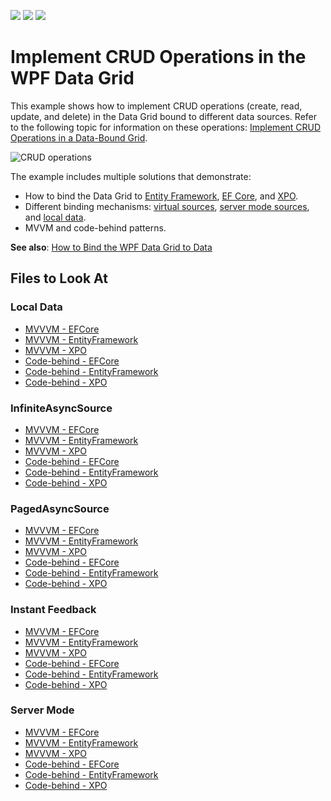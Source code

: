 <!-- default badges list -->
![](https://img.shields.io/endpoint?url=https://codecentral.devexpress.com/api/v1/VersionRange/265491908/21.2.3%2B)
[![](https://img.shields.io/badge/Open_in_DevExpress_Support_Center-FF7200?style=flat-square&logo=DevExpress&logoColor=white)](https://supportcenter.devexpress.com/ticket/details/T899930)
[![](https://img.shields.io/badge/📖_How_to_use_DevExpress_Examples-e9f6fc?style=flat-square)](https://docs.devexpress.com/GeneralInformation/403183)
<!-- default badges end -->
<!--WARNING: This file has been automatically generated. Do not change it manually.-->
# Implement CRUD Operations in the WPF Data Grid

This example shows how to implement CRUD operations (create, read, update, and delete) in the Data Grid bound to different data sources. Refer to the following topic for information on these operations: [Implement CRUD Operations in a Data-Bound Grid](https://docs.devexpress.com/WPF/401907/controls-and-libraries/data-grid/crud-operations).

![CRUD operations](https://docs.devexpress.com/WPF/images/GridControl_CRUDMVVMInfiniteAsyncSource.png)

The example includes multiple solutions that demonstrate:

* How to bind the Data Grid to [Entity Framework](https://docs.microsoft.com/en-us/ef/ef6/), [EF Core](https://docs.microsoft.com/en-us/ef/), and [XPO](https://docs.devexpress.com/XPO/1998/express-persistent-objects).
* Different binding mechanisms: [virtual sources](https://docs.devexpress.com/WPF/10803/controls-and-libraries/data-grid/bind-to-data/bind-to-any-data-source-with-virtual-sources), [server mode sources](https://docs.devexpress.com/WPF/6279/controls-and-libraries/data-grid/bind-to-data/server-mode-and-instant-feedback), and [local data](https://docs.devexpress.com/WPF/6090/controls-and-libraries/data-grid/bind-to-data/bind-to-local-data).
* MVVM and code-behind patterns.

**See also**: [How to Bind the WPF Data Grid to Data](https://github.com/EugeneLapshov/how-to-bind-wpf-grid-to-data)

## Files to Look At

### Local Data

* [MVVVM - EFCore](CS/ViewModel/EFCore/LocalData)
* [MVVVM - EntityFramework](CS/ViewModel/EntityFramework/LocalData)
* [MVVVM - XPO](CS/ViewModel/XPO/LocalData)
* [Code-behind - EFCore](CS/CodeBehind/EFCore/LocalData)
* [Code-behind - EntityFramework](CS/CodeBehind/EntityFramework/LocalData)
* [Code-behind - XPO](CS/CodeBehind/XPO/LocalData)

### InfiniteAsyncSource

* [MVVVM - EFCore](CS/ViewModel/EFCore/InfiniteAsyncSource)
* [MVVVM - EntityFramework](CS/ViewModel/EntityFramework/InfiniteAsyncSource)
* [MVVVM - XPO](CS/ViewModel/XPO/InfiniteAsyncSource)
* [Code-behind - EFCore](CS/CodeBehind/EFCore/InfiniteAsyncSource)
* [Code-behind - EntityFramework](CS/CodeBehind/EntityFramework/InfiniteAsyncSource)
* [Code-behind - XPO](CS/CodeBehind/XPO/InfiniteAsyncSource)

### PagedAsyncSource

* [MVVVM - EFCore](CS/ViewModel/EFCore/PagedAsyncSource)
* [MVVVM - EntityFramework](CS/ViewModel/EntityFramework/PagedAsyncSource)
* [MVVVM - XPO](CS/ViewModel/XPO/PagedAsyncSource)
* [Code-behind - EFCore](CS/CodeBehind/EFCore/PagedAsyncSource)
* [Code-behind - EntityFramework](CS/CodeBehind/EntityFramework/PagedAsyncSource)
* [Code-behind - XPO](CS/CodeBehind/XPO/PagedAsyncSource)

### Instant Feedback

* [MVVVM - EFCore](CS/ViewModel/EFCore/InstantFeedbackMode)
* [MVVVM - EntityFramework](CS/ViewModel/EntityFramework/InstantFeedbackMode)
* [MVVVM - XPO](CS/ViewModel/XPO/InstantFeedbackMode)
* [Code-behind - EFCore](CS/CodeBehind/EFCore/InstantFeedbackMode)
* [Code-behind - EntityFramework](CS/CodeBehind/EntityFramework/InstantFeedbackMode)
* [Code-behind - XPO](CS/CodeBehind/XPO/InstantFeedbackMode)

### Server Mode

* [MVVVM - EFCore](CS/ViewModel/EFCore/ServerMode)
* [MVVVM - EntityFramework](CS/ViewModel/EntityFramework/ServerMode)
* [MVVVM - XPO](CS/ViewModel/XPO/ServerMode)
* [Code-behind - EFCore](CS/CodeBehind/EFCore/ServerMode)
* [Code-behind - EntityFramework](CS/CodeBehind/EntityFramework/ServerMode)
* [Code-behind - XPO](CS/CodeBehind/XPO/ServerMode)
